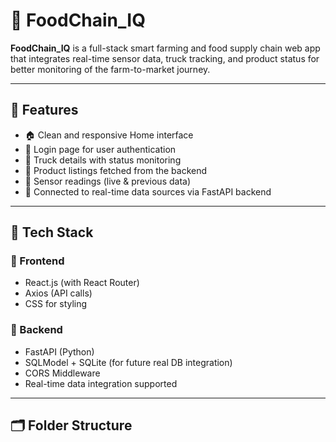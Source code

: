 # 🌾 FoodChain_IQ

**FoodChain_IQ** is a full-stack smart farming and food supply chain web app that integrates real-time sensor data, truck tracking, and product status for better monitoring of the farm-to-market journey.

---

## 📌 Features

- 🏠 Clean and responsive Home interface
- 🔐 Login page for user authentication
- 🚚 Truck details with status monitoring
- 🥕 Product listings fetched from the backend
- 📡 Sensor readings (live & previous data)
- 🔁 Connected to real-time data sources via FastAPI backend

---

## 🧰 Tech Stack

### 🔷 Frontend

- React.js (with React Router)
- Axios (API calls)
- CSS for styling

### 🔶 Backend

- FastAPI (Python)
- SQLModel + SQLite (for future real DB integration)
- CORS Middleware
- Real-time data integration supported

---

## 🗂️ Folder Structure
